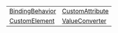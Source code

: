 |                                                                                   |                                                                                   |
| --------------------------------------------------------------------------------- | --------------------------------------------------------------------------------- |
| [BindingBehavior](/runtime/resources/literal/binding-behavior/bindingbehavior.md) | [CustomAttribute](/runtime/resources/literal/custom-attribute/customattribute.md) |
| [CustomElement](/runtime/resources/literal/custom-element/customelement.md)       | [ValueConverter](/runtime/resources/literal/value-converter/valueconverter.md)    |